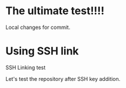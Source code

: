 # The ultimate test!!!!

Local changes for commit.

# Using SSH link
SSH Linking test


Let's test the repository after SSH key addition.
